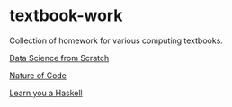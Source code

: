 # textbook-work
 Collection of homework for various computing textbooks.

 [Data Science from Scratch](https://joelgrus.com/books/)
 
 [Nature of Code](https://natureofcode.com/book/)
 
[Learn you a Haskell](http://learnyouahaskell.com/)
